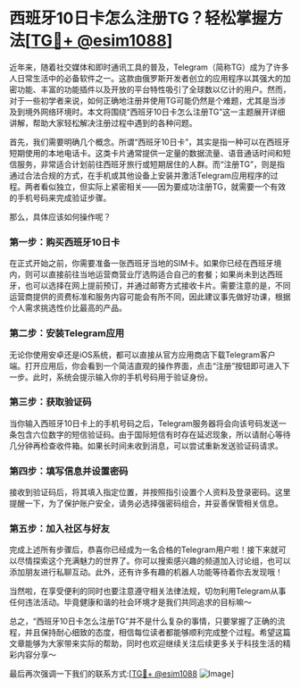 # 西班牙10日卡怎么注册TG？轻松掌握方法[[TG💪+ @esim1088](https://t.me/s/esim1088)]

近年来，随着社交媒体和即时通讯工具的普及，Telegram（简称TG）成为了许多人日常生活中的必备软件之一。这款由俄罗斯开发者创立的应用程序以其强大的加密功能、丰富的功能插件以及开放的平台特性吸引了全球数以亿计的用户。然而，对于一些初学者来说，如何正确地注册并使用TG可能仍然是个难题，尤其是当涉及到境外网络环境时。本文将围绕“西班牙10日卡怎么注册TG”这一主题展开详细讲解，帮助大家轻松解决注册过程中遇到的各种问题。

首先，我们需要明确几个概念。所谓“西班牙10日卡”，其实是指一种可以在西班牙短期使用的本地电话卡。这类卡片通常提供一定量的数据流量、语音通话时间和短信服务，非常适合计划前往西班牙旅行或短期居住的人群。而“注册TG”，则是指通过合法合规的方式，在手机或其他设备上安装并激活Telegram应用程序的过程。两者看似独立，但实际上紧密相关——因为要成功注册TG，就需要一个有效的手机号码来完成验证步骤。

那么，具体应该如何操作呢？

### 第一步：购买西班牙10日卡

在正式开始之前，你需要准备一张西班牙当地的SIM卡。如果你已经在西班牙境内，则可以直接前往当地运营商营业厅选购适合自己的套餐；如果尚未到达西班牙，也可以选择在网上提前预订，并通过邮寄方式接收卡片。需要注意的是，不同运营商提供的资费标准和服务内容可能会有所不同，因此建议事先做好功课，根据个人需求挑选性价比最高的产品。

### 第二步：安装Telegram应用

无论你使用安卓还是iOS系统，都可以直接从官方应用商店下载Telegram客户端。打开应用后，你会看到一个简洁直观的操作界面，点击“注册”按钮即可进入下一步。此时，系统会提示输入你的手机号码用于验证身份。

### 第三步：获取验证码

当你输入西班牙10日卡上的手机号码之后，Telegram服务器将会向该号码发送一条包含六位数字的短信验证码。由于国际短信有时存在延迟现象，所以请耐心等待几分钟再检查收件箱。如果长时间未收到消息，可以尝试重新发送验证码请求。

### 第四步：填写信息并设置密码

接收到验证码后，将其填入指定位置，并按照指引设置个人资料及登录密码。这里提醒一下，为了保护账户安全，请务必选择强密码组合，并妥善保管相关信息。

### 第五步：加入社区与好友

完成上述所有步骤后，恭喜你已经成为一名合格的Telegram用户啦！接下来就可以尽情探索这个充满魅力的世界了。你可以搜索感兴趣的频道加入讨论组，也可以添加朋友进行私聊互动。此外，还有许多有趣的机器人功能等待着你去发现哦！

当然啦，在享受便利的同时也要注意遵守相关法律法规，切勿利用Telegram从事任何违法活动。毕竟健康和谐的社会环境才是我们共同追求的目标嘛～

总之，“西班牙10日卡怎么注册TG”并不是什么复杂的事情，只要掌握了正确的流程，并且保持耐心细致的态度，相信每位读者都能够顺利完成整个过程。希望这篇文章能够为大家带来实际的帮助，同时也欢迎继续关注后续更多关于科技生活的精彩内容分享～ 

最后再次强调一下我们的联系方式:[[TG💪+ @esim1088](https://t.me/s/esim1088) ![Image](https://i.postimg.cc/4NQfJmqS/Snipaste-2025-05-13-00-14-12.png)]